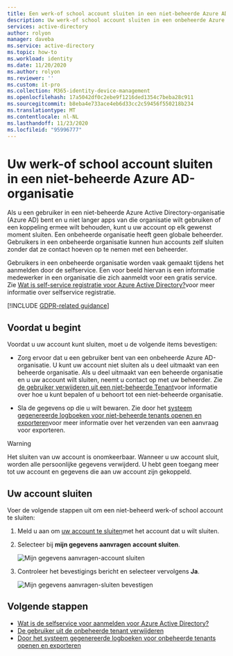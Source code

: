 ```yaml
---
title: Een werk-of school account sluiten in een niet-beheerde Azure AD-organisatie
description: Uw werk-of school account sluiten in een onbeheerde Azure Active Directory.
services: active-directory
author: rolyon
manager: daveba
ms.service: active-directory
ms.topic: how-to
ms.workload: identity
ms.date: 11/20/2020
ms.author: rolyon
ms.reviewer: ''
ms.custom: it-pro
ms.collection: M365-identity-device-management
ms.openlocfilehash: 17a5042df0c2ebe9f1216ded1354c7beba28c911
ms.sourcegitcommit: b8eba4e733ace4eb6d33cc2c59456f550218b234
ms.translationtype: MT
ms.contentlocale: nl-NL
ms.lasthandoff: 11/23/2020
ms.locfileid: "95996777"
---
```

# <a name="close-your-work-or-school-account-in-an-unmanaged-azure-ad-organization"></a>Uw werk-of school account sluiten in een niet-beheerde Azure AD-organisatie

Als u een gebruiker in een niet-beheerde Azure Active Directory-organisatie (Azure AD) bent en u niet langer apps van die organisatie wilt gebruiken of een koppeling ermee wilt behouden, kunt u uw account op elk gewenst moment sluiten. Een onbeheerde organisatie heeft geen globale beheerder. Gebruikers in een onbeheerde organisatie kunnen hun accounts zelf sluiten zonder dat ze contact hoeven op te nemen met een beheerder.

Gebruikers in een onbeheerde organisatie worden vaak gemaakt tijdens het aanmelden door de selfservice. Een voor beeld hiervan is een informatie medewerker in een organisatie die zich aanmeldt voor een gratis service. Zie [Wat is self-service registratie voor Azure Active Directory?](directory-self-service-signup.md)voor meer informatie over selfservice registratie.

[!INCLUDE [GDPR-related guidance](../../../includes/gdpr-intro-sentence.md)]

## <a name="before-you-begin"></a>Voordat u begint

Voordat u uw account kunt sluiten, moet u de volgende items bevestigen:

* Zorg ervoor dat u een gebruiker bent van een onbeheerde Azure AD-organisatie. U kunt uw account niet sluiten als u deel uitmaakt van een beheerde organisatie. Als u deel uitmaakt van een beheerde organisatie en u uw account wilt sluiten, neemt u contact op met uw beheerder. Zie [de gebruiker verwijderen uit een niet-beheerde Tenant](/flow/gdpr-dsr-delete#delete-the-user-from-unmanaged-tenant)voor informatie over hoe u kunt bepalen of u behoort tot een niet-beheerde organisatie.

* Sla de gegevens op die u wilt bewaren. Zie door het [systeem gegenereerde logboeken voor niet-beheerde tenants openen en exporteren](/power-platform/admin/powerapps-gdpr-dsr-guide-systemlogs#accessing-and-exporting-system-generated-logs-for-unmanaged-tenants)voor meer informatie over het verzenden van een aanvraag voor exporteren.

> [!WARNING]
> Het sluiten van uw account is onomkeerbaar. Wanneer u uw account sluit, worden alle persoonlijke gegevens verwijderd. U hebt geen toegang meer tot uw account en gegevens die aan uw account zijn gekoppeld.

## <a name="close-your-account"></a>Uw account sluiten

Voer de volgende stappen uit om een niet-beheerd werk-of school account te sluiten:

1. Meld u aan om [uw account te sluiten](https://go.microsoft.com/fwlink/?linkid=873123)met het account dat u wilt sluiten.

1. Selecteer bij **mijn gegevens aanvragen** **account sluiten**.

    ![Mijn gegevens aanvragen-account sluiten](./media/users-close-account/close-account.png)

1. Controleer het bevestigings bericht en selecteer vervolgens **Ja**.

    ![Mijn gegevens aanvragen-sluiten bevestigen](./media/users-close-account/confirm-close.png)

## <a name="next-steps"></a>Volgende stappen

- [Wat is de selfservice voor aanmelden voor Azure Active Directory?](directory-self-service-signup.md)
- [De gebruiker uit de onbeheerde tenant verwijderen](/flow/gdpr-dsr-delete#delete-the-user-from-unmanaged-tenant)
- [Door het systeem gegenereerde logboeken voor onbeheerde tenants openen en exporteren](/power-platform/admin/powerapps-gdpr-dsr-guide-systemlogs#accessing-and-exporting-system-generated-logs-for-unmanaged-tenants)